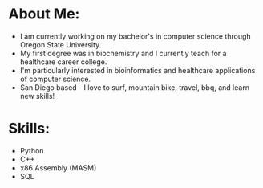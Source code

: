 # **About Me:**
  + I am currently working on my bachelor's in computer science through Oregon State University.
  + My first degree was in biochemistry and I currently teach for a healthcare career college.
  + I'm particularly interested in bioinformatics and healthcare applications of computer science.
  + San Diego based - I love to surf, mountain bike, travel, bbq, and learn new skills!



# **Skills:**
+ Python
+ C++
+ x86 Assembly (MASM)
+ SQL

